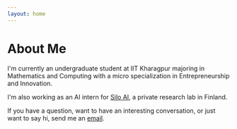 ```yaml
---
layout: home
---
```

# About Me

I'm currently an undergraduate student at IIT Kharagpur majoring in Mathematics and Computing with a micro specialization in Entrepreneurship and Innovation.

I'm also working as an AI intern for [Silo AI](https://silo.ai/), a private research lab in Finland.

If you have a question, want to have an interesting conversation, or just want to say hi, send me an [email](mailto://mohitpokharna08@gmail.com).
